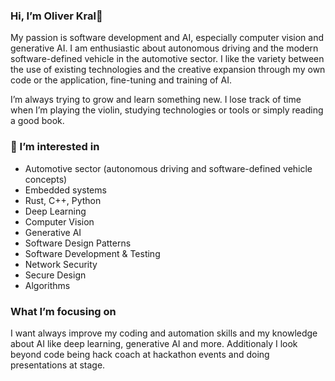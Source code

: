 ### Hi, I’m Oliver Kral👋

My passion is software development and AI, especially computer vision and generative AI. I am enthusiastic about autonomous driving and the modern software-defined vehicle in the automotive sector.
I like the variety between the use of existing technologies and the creative expansion through my own code or the application, fine-tuning and training of AI.

I’m always trying to grow and learn something new. I lose track of time when I’m playing the violin, studying technologies or tools or simply reading a good book.

### 👀 I’m interested in
- Automotive sector (autonomous driving and software-defined vehicle concepts)
- Embedded systems
- Rust, C++, Python
- Deep Learning
- Computer Vision
- Generative AI
- Software Design Patterns
- Software Development & Testing
- Network Security
- Secure Design
- Algorithms

### What I’m focusing on

I want always improve my coding and automation skills and my knowledge about AI like deep learning, generative AI and more.
Additionaly I look beyond code being hack coach at hackathon events and doing presentations at stage.

<!---
inf17101/inf17101 is a ✨ special ✨ repository because its `README.md` (this file) appears on your GitHub profile.
You can click the Preview link to take a look at your changes.
--->
